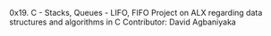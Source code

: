 0x19. C - Stacks, Queues - LIFO, FIFO
Project on ALX regarding data structures and algorithms in C
Contributor: David Agbaniyaka
